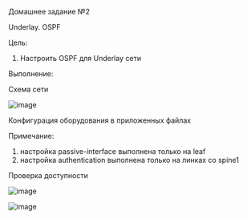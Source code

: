 Домашнее задание №2

Underlay. OSPF

Цель:
1. Настроить OSPF для Underlay сети


Выполнение:

Схема сети

![image](https://github.com/aatihonov/OTUS_24/assets/169416214/a2d46a75-2d30-41ca-8a31-b565b04ac1c3)


Конфигурация оборудования в приложенных файлах

Примечание:
1. настройка passive-interface выполнена только на leaf
2. настройка authentication выполнена только на линках со spine1


Проверка доступности

![image](https://github.com/aatihonov/OTUS_24/assets/169416214/998026a6-fdca-4f54-9d53-6cc2f3a450c2)

![image](https://github.com/aatihonov/OTUS_24/assets/169416214/feddc6bf-d0e1-4399-bb3b-0cb93c64d922)


